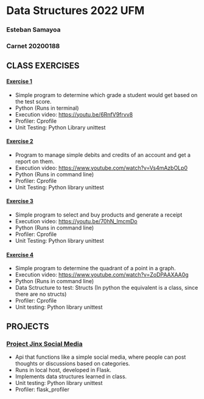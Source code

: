 # Data Structures 2022 UFM 

### Esteban Samayoa
### Carnet 20200188 

## CLASS EXERCISES

#### [Exercise 1](https://github.com/estebansamayoa1/data.structures/tree/main/E1)
- Simple program to determine which grade a student would get based on the test score. 
- Python (Runs in terminal)
- Execution video: https://youtu.be/6RnfV9frvv8
- Profiler: Cprofile
- Unit Testing: Python Library unittest

#### [Exercise 2](https://github.com/estebansamayoa1/data.structures/tree/main/E2)
- Program to manage simple debits and credits of an account and get a report on them.
- Execution video: https://www.youtube.com/watch?v=Vs4mAzbOLp0
- Python (Runs in command line)
- Profiler: Cprofile
- Unit Testing: Python library unittest

#### [Exercise 3](https://github.com/estebansamayoa1/data.structures/tree/main/E3)
- Simple program to select and buy products and generate a receipt
- Execution video: https://youtu.be/70hN_lmcmDo
- Python (Runs in command line)
- Profiler: Cprofile
- Unit Testing: Python library unittest

#### [Exercise 4](https://github.com/estebansamayoa1/data.structures/tree/main/E4)
- Simple program to determine the quadrant of a point in a graph. 
- Execution video: https://www.youtube.com/watch?v=ZoDPAAXAA0g 
- Python (Runs in command line)
- Data Sctructure to test: Structs (In python the equivalent is a class, since there are no structs)
- Profiler: Cprofile
- Unit testing: Python library unittest

## PROJECTS

### [Project Jinx Social Media](https://github.com/nickolasnolte1/Proyecto-Estructura-de-Datos-2.0)
- Api that functions like a simple social media, where people can post thoughts or discussions based on categories.
- Runs in local host, developed in Flask.
- Implements data structures learned in class. 
- Unit testing: Python library unittest
- Profiler: flask_profiler



 
